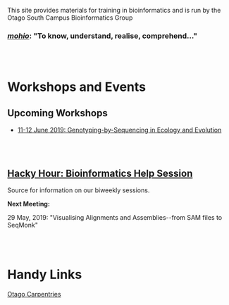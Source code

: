 
This site provides materials for training in bioinformatics and is run by the Otago South Campus Bioinformatics Group

### [*mohio*](https://maoridictionary.co.nz/search?idiom=&phrase=&proverb=&loan=&histLoanWords=&keywords=mohio): "To know, understand, realise, comprehend..."

<br/><br/>
# Workshops and Events

## Upcoming Workshops

- [11-12 June 2019: Genotyping-by-Sequencing in Ecology and Evolution](https://drive.google.com/open?id=1Ytv-op883hXhGrZ7d8UmgSjjaZs74kE7)

<br/><br/>
## [Hacky Hour: Bioinformatics Help Session](https://otagomohio.github.io/hackyhour/)

Source for information on our biweekly sessions. 

**Next Meeting:**

29 May, 2019: "Visualising Alignments and Assemblies--from SAM files to SeqMonk"

<br/><br/>

# Handy Links

[Otago Carpentries](https://otagocarpentries.github.io/)

<br/><br/>
